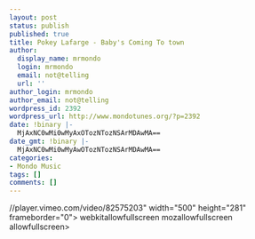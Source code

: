 ```yaml
---
layout: post
status: publish
published: true
title: Pokey Lafarge - Baby's Coming To town
author:
  display_name: mrmondo
  login: mrmondo
  email: not@telling
  url: ''
author_login: mrmondo
author_email: not@telling
wordpress_id: 2392
wordpress_url: http://www.mondotunes.org/?p=2392
date: !binary |-
  MjAxNC0wMi0wMyAxOTozNTozNSArMDAwMA==
date_gmt: !binary |-
  MjAxNC0wMi0wMyAwOTozNTozNSArMDAwMA==
categories:
- Mondo Music
tags: []
comments: []
---
```

//player.vimeo.com/video/82575203" width="500" height="281" frameborder="0"> webkitallowfullscreen mozallowfullscreen allowfullscreen></iframe>
